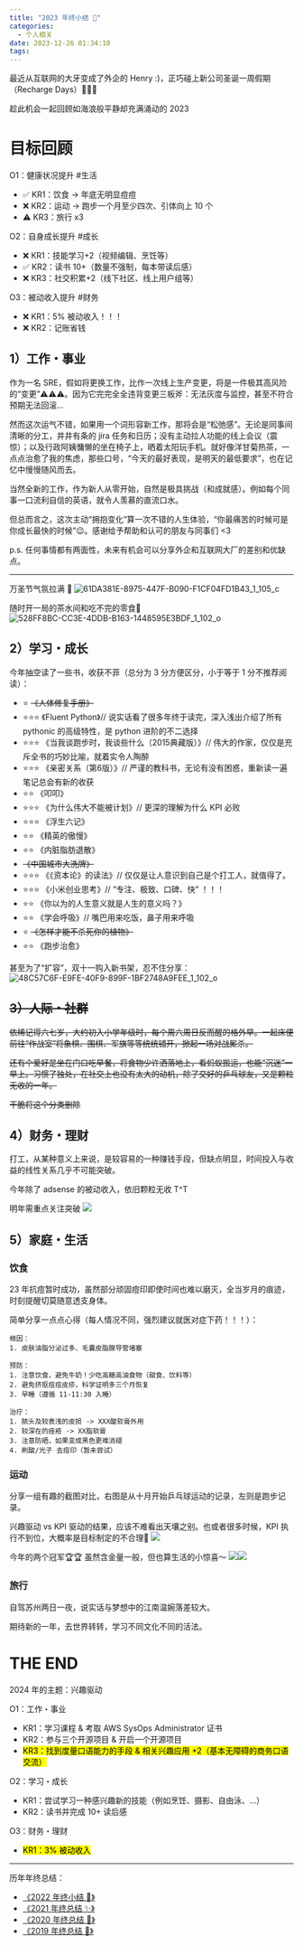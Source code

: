 ```yaml
---
title: "2023 年终小结 🎄"
categories:
  - 个人相关
date: 2023-12-26 01:34:10
tags:
---
```


最近从互联网的大牙变成了外企的 Henry :)，正巧碰上新公司圣诞一周假期（Recharge Days）🎄🎄🎄 

趁此机会一起回顾如海浪般平静却充满涌动的 2023

<!--more-->

# 目标回顾
O1：健康状况提升 #生活
- ✅ KR1：饮食 -> 年底无明显痘痘
- ❌ KR2：运动 -> 跑步一个月至少四次、引体向上 10 个 
- ⚠️ KR3：旅行 x3

O2：自身成长提升 #成长
- ❌ KR1：技能学习+2（视频编辑、烹饪等）
- ✅ KR2：读书 10+（数量不强制，每本带读后感）
- ❌ KR3：社交积累+2（线下社区、线上用户组等）

O3：被动收入提升 #财务
- ❌ KR1：5% 被动收入！！！
- ❌ KR2：记账省钱 

## 1）工作・事业
作为一名 SRE，假如将更换工作，比作一次线上生产变更，将是一件极其高风险的“变更”⚠️⚠️⚠️。因为它完完全全违背变更三板斧：无法灰度与监控，甚至不符合预期无法回滚...

然而这次运气不错，如果用一个词形容新工作，那将会是“松弛感”。无论是同事间清晰的分工，井井有条的 jira 任务和日历；没有主动拉人功能的线上会议（震惊）；以及行政阿姨慵懒的坐在椅子上，晒着太阳玩手机。就好像洋甘菊热茶，一点点治愈了我的焦虑，那些口号，“今天的最好表现，是明天的最低要求”，也在记忆中慢慢随风而去。

当然全新的工作，作为新人从零开始，自然是极具挑战（和成就感）。例如每个同事一口流利自信的英语，就令人羡慕的直流口水。

但总而言之，这次主动“拥抱变化”算一次不错的人生体验，“你最痛苦的时候可是你成长最快的时候”😉。感谢给予帮助和认可的朋友与同事们 <3

p.s. 任何事情都有两面性，未来有机会可以分享外企和互联网大厂的差别和优缺点。

---

万圣节气氛拉满 🎃
![61DA381E-8975-447F-B090-F1CF04FD1B43_1_105_c](../images/blog/2021-09-04-jvm-note/61DA381E-8975-447F-B090-F1CF04FD1B43_1_105_c.jpeg)

随时开一局的茶水间和吃不完的零食🏓
![528FF8BC-CC3E-4DDB-B163-1448595E3BDF_1_102_o](../images/blog/2021-09-04-jvm-note/528FF8BC-CC3E-4DDB-B163-1448595E3BDF_1_102_o.jpeg)


## 2）学习・成长
今年抽空读了一些书，收获不菲（总分为 3 分方便区分，小于等于 1 分不推荐阅读）：
- ⭐️ ~~《人体修复手册》~~
- ⭐️⭐️⭐️ 《Fluent Python》// 说实话看了很多年终于读完，深入浅出介绍了所有 pythonic 的高级特性，是 python 进阶的不二选择
- ⭐️⭐️⭐️ 《当我谈跑步时，我谈些什么（2015典藏版）》// 伟大的作家，仅仅是充斥全书的巧妙比喻，就着实令人陶醉
- ⭐️⭐️⭐️ 《亲密关系（第6版）》// 严谨的教科书，无论有没有困惑，重新读一遍笔记总会有新的收获
- ⭐️⭐️ 《叩叩》
- ⭐️⭐️⭐️ 《为什么伟大不能被计划》// 更深的理解为什么 KPI 必败
- ⭐️⭐️⭐️ 《浮生六记》
- ⭐️⭐️ 《精英的傲慢》
- ⭐️⭐️ 《内脏脂肪退散》
- ~~《中国城市大洗牌》~~
- ⭐️⭐️⭐️ 《《资本论》的读法》// 仅仅是让人意识到自己是个打工人，就值得了。
- ⭐️⭐️⭐️ 《小米创业思考》// “专注、极致、口碑、快” ！！！
- ⭐️⭐️ 《你以为的人生意义就是人生的意义吗？》
- ⭐️⭐️ 《学会呼吸》// 嘴巴用来吃饭，鼻子用来呼吸
- ⭐️ ~~《怎样才能不杀死你的植物》~~
- ⭐️⭐️ 《跑步治愈》

甚至为了“扩容”，双十一购入新书架，忍不住分享：
![48C57C6F-E9FE-40F9-899F-1BF2748A9FEE_1_102_o](../images/blog/2021-09-04-jvm-note/48C57C6F-E9FE-40F9-899F-1BF2748A9FEE_1_102_o.jpeg)

## ~~3）人际・社群~~
~~依稀记得六七岁，大约初入小学年级时，每个周六周日反而醒的格外早。一起床便前往“作战室”将象棋、围棋、军旗等等统统铺开，掀起一场对战厮杀。~~

~~还有个爱好是坐在门口吃早餐，将食物少许洒落地上，看蚂蚁搬运，也能“沉迷”一早上。习惯了独处，在社交上也没有太大的动机，除了交好的乒乓球友，又是颗粒无收的一年。~~

~~干脆将这个分类删除~~

## 4）财务・理财
打工，从某种意义上来说，是较容易的一种赚钱手段，但缺点明显，时间投入与收益的线性关系几乎不可能突破。

今年除了 adsense 的被动收入，依旧颗粒无收 T^T 

明年需重点关注突破
![](../images/blog/2021-09-04-jvm-note/17035208300586.jpg)

## 5）家庭・生活

### 饮食
23 年抗痘暂时成功，虽然部分顽固痘印即使时间也难以磨灭，全当岁月的痕迹，时刻提醒切莫随意透支身体。

简单分享一点点心得（每人情况不同，强烈建议就医对症下药！！！）：
```
根因：
1. 皮肤油脂分泌过多、毛囊皮脂腺导管堵塞

预防：
1. 注意饮食，避免牛奶！少吃高糖高油食物（甜食、饮料等）
2. 避免挤抠痘痘皮疹，科学证明多三个月恢复
3. 早睡（遵循 11-11:30 入睡）

治疗：
1. 脓头及较表浅的皮损 -> XXX酸软膏外用
2. 较深在的痤疮 -> XX脂软膏
3. 注意防晒，如果变成黑色更难消褪
4. 刷酸/光子 去痘印（暂未尝试）
```

### 运动
分享一组有趣的截图对比，右图是从十月开始乒乓球运动的记录，左则是跑步记录。

兴趣驱动 vs KPI 驱动的结果，应该不难看出天壤之别。也或者很多时候，KPI 执行不到位，大概率是目标制定的不合理🤔
![](../images/blog/2021-09-04-jvm-note/17035219868069.jpg)

今年的两个冠军🏆🏆 虽然含金量一般，但也算生活的小惊喜～
![](../images/blog/2021-09-04-jvm-note/17035229032524.jpg)![](../images/blog/2021-09-04-jvm-note/17035228678549.jpg)



### 旅行
自驾苏州两日一夜，说实话与梦想中的江南温婉落差较大。

期待新的一年，去世界转转，学习不同文化不同的活法。

# THE END
2024 年的主题：兴趣驱动

O1：工作・事业
- KR1：学习课程 & 考取 AWS SysOps Administrator 证书
- KR2：参与三个开源项目 & 开启一个开源项目
- <mark>KR3：找到度量口语能力的手段 & 相关兴趣应用 +2（基本无障碍的商务口语交流）</mark>

O2：学习・成长
- KR1：尝试学习一种感兴趣新的技能（例如烹饪、摄影、自由泳、...）
- KR2：读书并完成 10+ 读后感

O3：财务・理财
- <mark>KR1：3% 被动收入</mark>

---

历年年终总结：
- [《2022 年终小结 🐯》](/blog/20230122/2022-summary/)
- [《2021 年终总结 ✨》](/blog/20220101/2021-daya-summary/)
- [《2020 年终总结 🥳》](/blog/20210228/2020-summary/)
- [《2019 年终总结 🎉》](/blog/20200119/2019-summary/)